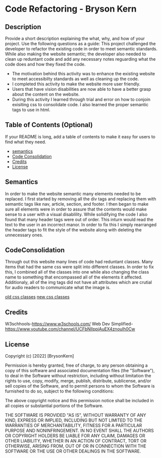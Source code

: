 # Code Refactoring - Bryson Kern

## Description

Provide a short description explaining the what, why, and how of your project. Use the following questions as a guide:
This project challenged the developer to refactor the existing code in order to meet semantic standards. While also making the website semantic; the developer also needed to clean up reduntant code and add any necessary notes reguarding what the code does and how they fixed the code.

- The motivation behind this activity was to enhance the existing website to meet accessibilty standards as well as cleaning up the code.
- I completed this activity to make the website more user friendly.
- Users that have vision disabilities are now able to have a better grasp about the content on the website.
- During this activity I learned through trial and error on how to conjoin exisiting css to consolidate code. I also learned the proper semantic tags to use in html.

## Table of Contents (Optional)

If your README is long, add a table of contents to make it easy for users to find what they need.

- [semantics](#Semantics)
- [Code Consolidation](#CodeConsolidation)
- [Credits](#credits)
- [License](#license)

## Semantics

In order to make the website semantic many elements needed to be replaced. I first started by removing all the div tags and replacing them with semantic tags like nav, article, section, and footer. I then began to make sure all elements were in order to assure that the contents would make sense to a user with a visual disablility. While solidifying the code I also found that many header tags were out of order. This inturn would read the text to the user in an incorrect manor. In order to fix this I simply rearranged the header tags to fit the style of the website along with deleting the unnecessary ones.

## CodeConsolidation

Through out this website many lines of code had reduntant classes. Many items that had the same css were split into different classes.
In order to fix this, I combined all of the classes into one while also changing the class name to something that encompassed all of the elements it affected. Additionaly, all of the img tags did not have alt attributes which are crutial for audio readers to communicate what the image is.

[old css classes](assets/images/oldcss.png)
[new css classes](assets/images/newcss.png)

## Credits

W3schhools-https://www.w3schools.com/
Web Dev Simplified-https://www.youtube.com/channel/UCFbNIlppjAuEX4znoulh0Cw

## License

Copyright (c) [2022] [BrysonKern]

Permission is hereby granted, free of charge, to any person obtaining a copy
of this software and associated documentation files (the "Software"), to deal
in the Software without restriction, including without limitation the rights
to use, copy, modify, merge, publish, distribute, sublicense, and/or sell
copies of the Software, and to permit persons to whom the Software is
furnished to do so, subject to the following conditions:

The above copyright notice and this permission notice shall be included in all
copies or substantial portions of the Software.

THE SOFTWARE IS PROVIDED "AS IS", WITHOUT WARRANTY OF ANY KIND, EXPRESS OR
IMPLIED, INCLUDING BUT NOT LIMITED TO THE WARRANTIES OF MERCHANTABILITY,
FITNESS FOR A PARTICULAR PURPOSE AND NONINFRINGEMENT. IN NO EVENT SHALL THE
AUTHORS OR COPYRIGHT HOLDERS BE LIABLE FOR ANY CLAIM, DAMAGES OR OTHER
LIABILITY, WHETHER IN AN ACTION OF CONTRACT, TORT OR OTHERWISE, ARISING FROM,
OUT OF OR IN CONNECTION WITH THE SOFTWARE OR THE USE OR OTHER DEALINGS IN THE
SOFTWARE.
